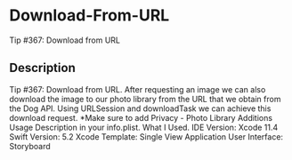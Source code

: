 # Download-From-URL
Tip #367: Download from URL

## Description
Tip #367: Download from URL. After requesting an image we can also download the image to our photo library from the URL that we obtain from the Dog API. Using URLSession and downloadTask we can achieve this download request. 
*Make sure to add Privacy - Photo Library Additions Usage Description in your info.plist.
What I Used.
IDE Version: Xcode 11.4
Swift Version: 5.2
Xcode Template: Single View Application
User Interface: Storyboard
